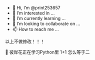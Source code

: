 - 👋 Hi, I’m @print253657
- 👀 I’m interested in ...
- 🌱 I’m currently learning ...
- 💞️ I’m looking to collaborate on ...
- 📫 How to reach me ...
<!---
print253657/print253657 is a ✨ special ✨ repository because its `README.md` (this file) appears on your GitHub profile.
You can click the Preview link to take a look at your changes.
--->
以上不做修改！！！

👀 彼岸花正在学习Python里 1+1 怎么等于二
